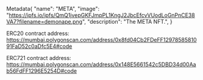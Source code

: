 Metadata{
  "name": "META",
  "image": "https://ipfs.io/ipfs/QmQ1jvepGKFJmpPL1KngJ2JbcEfcvVUodLoGnPnCE38VA7?filename=demonape.png",
  "description": "The META NFT.",
}

ERC20 contract address: https://mumbai.polygonscan.com/address/0x8fd04Cb2FDeFF1297858581091FaD52c0aDfc5E4#code

ERC721 contract address: https://mumbai.polygonscan.com/address/0x148E5661542c5DBD34d00Aab56FdFF1296E5254D#code
